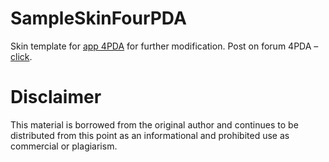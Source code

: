 # SampleSkinFourPDA
Skin template for [app 4PDA](https://4pda.to/forum/index.php?showtopic=673755) for further modification. Post on forum 4PDA – [click](https://4pda.to/forum/index.php?s=&showtopic=682350&view=findpost&p=112571817).

# Disclaimer
This material is borrowed from the original author and continues to be distributed from this point as an informational and prohibited use as commercial or plagiarism.
